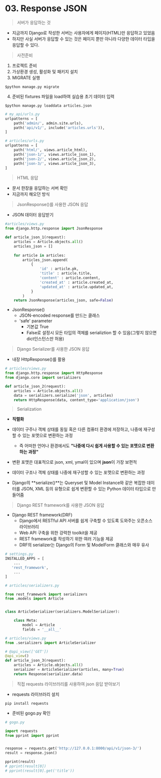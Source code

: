 # 03. Response JSON

> 서버가 응답하는 것

- 지금까지 Django로 작성한 서버는 사용자에게 페이지(HTML)만 응답하고 있었음
- 하지만 사실 서버가 응답할 수 있는 것은 페이지 뿐만 아니라 다양한 데이터 타입을 응답할 수 있다.



> 사전준비

1. 프로젝트 준비
2. 가상환경 생성, 활성화 및 패키지 설치
3. MIGRATE 실행

`$python manage.py migrate`

4. 준비된 fixtures 파일을 load하여 실습용 초기 데이터 입력

`$python manage.py loaddata articles.json`

```python
# my_api/urls.py
urlpatterns = [
    path('admin/', admin.site.urls),
    path('api/v1/', include('articles.urls')),
]

# articles/urls.py
urlpatterns = [
    path('html/', views.article_html),
    path('json-1/', views.article_json_1),
    path('json-2/', views.article_json_2),
    path('json-3/', views.article_json_3),
]
```



> HTML 응답

- 문서 한장을 응답하는 서버 확인
- 지금까지 해오던 방식



> JsonResponse()를 사용한 JSON 응답

- JSON 데이터 응답받기

```python
#articles/views.py
from django.http.response import JsonResponse

def article_json_1(request):
    articles = Article.objects.all()
    articles_json = []
    
    for article in articles:
        articles_json.append(
            {
                'id' : article.pk,
                'title' : article.title,
                'content' : article.content,
                'created_at' : article.created_at,
                'updated_at' : article.updated_at,
            }
        )
    return JsonResponse(articles_json, safe=False)
```

- JsonResponse()
  - JSON-encoded response를 만드는 클래스
  - 'safe' parameter
    - 기본값 True
    - False로 설정시 모든 타입의 객체를 serializtion 할 수 있음(그렇지 않으면 dict인스턴스만 허용)



> Django Serializer를 사용한 JSON 응답

- 내장 HttpResponse()를 활용

```python
# articles/views.py
from django.http.response import HttpResponse
from django.core import serializers

def article_json_2(request):
    articles = Article.objects.all()
    data = serializers.serialize('json', articles)
    return HttpResponse(data, content_type='application/json')
```



> Serialization

- **직렬화**
- 데이터 구주나 객체 상태를 동일 혹은 다른 컴퓨터 환경에 저장하고, 나중에 재구성할 수 있는 포맷으로 변환하는 과정
  - 즉 어떠한 언어나 환경에서도 **"나중에 다시 쉽게 사용할 수 있는 포맷으로 변환하는 과정"**
- 변환 포맷은 대표적으로 json, xml, ymal이 있으며 **json**이 가장 보편적
- 데이터 구조나 객체 상태를 나중에 재구성할 수 있는 포맷으로 변환하는 과정



- Django의 **serialize()**는 Queryset 및 Model Instance와 같은 복잡한 데이터를 JSON, XML 등의 유형으로 쉽게 변환할 수 있는 Python 데이터 타입으로 만들어줌



> Django REST framework를 사용한 JSON 응답

- Django REST framework(DRF)
  - Django에서 RESTful API 서버를 쉽게 구축할 수 있도록 도와주는 오픈소스 라이브러리
  - Web API 구축을 위한 강력한 toolkit을 제공
  - REST framework를 작성하기 위한 여러 기능을 제공
  - DRF의 serializer는 Django의 Form 및 ModelForm 클래스와 매우 유사



```python
# settings.py
INSTALLED_APPS = [
    ...
   'rest_framework',
    ...
]
```

```python
# articles/serializers.py

from rest_framework import serializers
from .models import Article


class ArticleSerializer(serializers.ModelSerializer):

    class Meta:
        model = Article
        fields = '__all__'

# articles/views.py
from .serializers import ArticleSerializer

# @api_view(['GET'])
@api_view()
def article_json_3(request):
    articles = Article.objects.all()
    serializer = ArticleSerializer(articles, many=True)
    return Response(serializer.data)

```



> 직접 requests 라이브러리를 사용하여 json 응답 받아보기

- requests 라이브러리 설치

`pip install requests`

- 준비된 gogo.py 확인

```python
# gogo.py

import requests
from pprint import pprint


response = requests.get('http://127.0.0.1:8000/api/v1/json-3/')
result = response.json()

pprint(result)
# pprint(result[0])
# pprint(result[0].get('title'))

```

